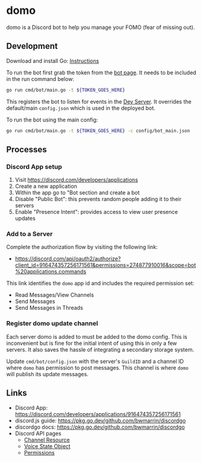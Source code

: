 # domo

domo is a Discord bot to help you manage your FOMO (fear of missing out).

## Development

Download and install Go: [Instructions](https://go.dev/doc/install)

To run the bot first grab the token from the
[bot page](https://discord.com/developers/applications/916474357256171561/bot).
It needs to be included in the run command below:

```bash
go run cmd/bot/main.go -t ${TOKEN_GOES_HERE}
```

This registers the bot to listen for events in the
[Dev Server](https://discord.com/channels/916746698490015744/916746698490015747).
It overrides the default/main `config.json` which is used in the deployed bot.

To run the bot using the main config:

```bash
go run cmd/bot/main.go -t ${TOKEN_GOES_HERE} -c config/bot_main.json
```

## Processes

### Discord App setup

1. Visit https://discord.com/developers/applications
1. Create a new application
1. Within the app go to "Bot section and create a bot
1. Disable "Public Bot": this prevents random people adding it to their servers
1. Enable "Presence Intent": provides access to view user presence updates

### Add to a Server

Complete the authorization flow by visiting the following link:

* https://discord.com/api/oauth2/authorize?client_id=916474357256171561&permissions=274877910016&scope=bot%20applications.commands

This link identifies the `domo` app id and includes the required permission set:

* Read Messages/View Channels
* Send Messages
* Send Messages in Threads

### Register domo update channel

Each server domo is added to must be added to the domo config. This is
inconvenient but is fine for the initial intent of using this in only a few
servers. It also saves the hassle of integrating a secondary storage system.

Update `cmd/bot/config.json` with the server's `GuildID` and a channel ID
where `domo` has permission to post messages. This channel is where `domo`
will publish its update messages.

## Links

* Discord App: https://discord.com/developers/applications/916474357256171561
* discord.js guide: https://pkg.go.dev/github.com/bwmarrin/discordgo
* discordgo docs: https://pkg.go.dev/github.com/bwmarrin/discordgo
* Discord API pages
  * [Channel Resource](https://discord.com/developers/docs/resources/channel)
  * [Voice State Object](https://discord.com/developers/docs/resources/voice#voice-state-object)
  * [Permissions](https://discord.com/developers/docs/topics/permissions)
